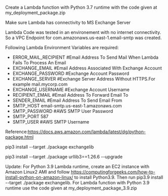Create a Lambda function with Python 3.7 runtime with the code given at my_deployment_package.zip

Make sure Lambda has connectivity to MS Exchange Server

Lambda Code was tested in an environement with no internet connectivity. So a VPC Endpoint for com.amazonaws.us-east-1.email-smtp was created.

Following Lambda Environment Variables are required:

* ERROR_MAIL_RECIPIENT	     #Email Address To Send Mail When Lambda Fails To Process An Email
* EXCHANGE_EMAIL	           #Email Address Associated With Exchange Account
* EXCHANGE_PASSWORD	         #Exchange Account Password
* EXCHANGE_SERVER	           #Exchange Server Address Without HTTPS.For example mail.mycorp.com
* EXCHANGE_USERNAME	         #Exchange Account Username
* RECIPIENT_EMAIL	           #Email Address To Forward Email To
* SENDER_EMAIL	             #Email Address To Send Email From
* SMTP_HOST	                 email-smtp.us-east-1.amazonaws.com
* SMTP_PASSWORD	             #AWS SMTP User Password
* SMTP_PORT	                 587
* SMTP_USER	                 #AWS SMTP Username

Reference:https://docs.aws.amazon.com/lambda/latest/dg/python-package.html

pip3 install --target ./package exchangelib

pip3 install --target ./package urllib3==1.26.6 --upgrade


Update: For Python 3.9 Lambda runtime, create an EC2 instance with Amazon Linux2 AMI and follow https://computingforgeeks.com/how-to-install-python-on-amazon-linux/ to install Python3.9. Then run pip3.9 install --target ./package exchangelib.
For Lambda function with Python 3.9 runtime use the code given at my_deployment_package_3.9.zip

